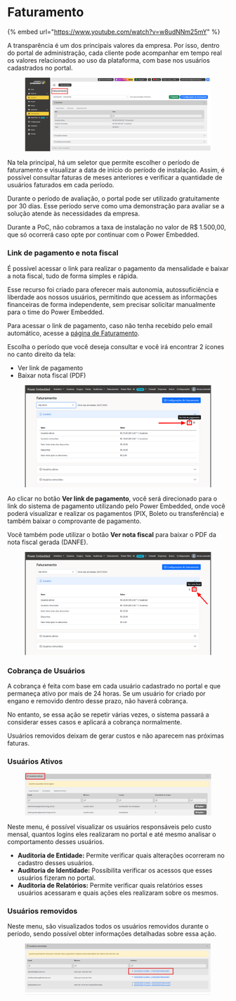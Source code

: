 # Faturamento

{% embed url="https://www.youtube.com/watch?v=w8udNNm25mY" %}

A transparência é um dos principais valores da empresa. Por isso, dentro do portal de administração, cada cliente pode acompanhar em tempo real os valores relacionados ao uso da plataforma, com base nos usuários cadastrados no portal.

<figure><img src="../../.gitbook/assets/F1.png" alt=""><figcaption></figcaption></figure>

Na tela principal, há um seletor que permite escolher o período de faturamento e visualizar a data de início do período de instalação. Assim, é possível consultar faturas de meses anteriores e verificar a quantidade de usuários faturados em cada período.

Durante o período de avaliação, o portal pode ser utilizado gratuitamente por 30 dias. Esse período serve como uma demonstração para avaliar se a solução atende às necessidades da empresa.

Durante a PoC, não cobramos a taxa de instalação no valor de R$ 1.500,00, que só ocorrerá caso opte por continuar com o Power Embedded.

### Link de pagamento e nota fiscal

É possível acessar o link para realizar o pagamento da mensalidade e baixar a nota fiscal, tudo de forma simples e rápida.

Esse recurso foi criado para oferecer mais autonomia, autossuficiência e liberdade aos nossos usuários, permitindo que acessem as informações financeiras de forma independente, sem precisar solicitar manualmente para o time do Power Embedded.

Para acessar o link de pagamento, caso não tenha recebido pelo email automático, acesse a [página de Faturamento](https://admin.powerembedded.com.br/Billing).

Escolha o período que você deseja consultar e você irá encontrar 2 ícones no canto direito da tela:

* Ver link de pagamento
* Baixar nota fiscal (PDF)

<figure><img src="../../.gitbook/assets/image (109).png" alt=""><figcaption></figcaption></figure>

Ao clicar no botão **Ver link de pagamento**, você será direcionado para o link do sistema de pagamento utilizando pelo Power Embedded, onde você poderá visualizar e realizar os pagamentos (PIX, Boleto ou transferência) e também baixar o comprovante de pagamento.

Você também pode utilizar o botão **Ver nota fiscal** para baixar o PDF da nota fiscal gerada (DANFE).

<figure><img src="../../.gitbook/assets/image (110).png" alt=""><figcaption></figcaption></figure>



### Cobrança de Usuários

A cobrança é feita com base em cada usuário cadastrado no portal e que permaneça ativo por mais de 24 horas. Se um usuário for criado por engano e removido dentro desse prazo, não haverá cobrança.

No entanto, se essa ação se repetir várias vezes, o sistema passará a considerar esses casos e aplicará a cobrança normalmente.

Usuários removidos deixam de gerar custos e não aparecem nas próximas faturas.

### **Usuários Ativos**

<figure><img src="../../.gitbook/assets/F4.png" alt=""><figcaption></figcaption></figure>

Neste menu, é possível visualizar os usuários responsáveis pelo custo mensal, quantos logins eles realizaram no portal e até mesmo analisar o comportamento desses usuários.

* **Auditoria de Entidade:** Permite verificar quais alterações ocorreram no cadastro desses usuários.
* **Auditoria de Identidade:** Possibilita verificar os acessos que esses usuários fizeram no portal.
* **Auditoria de Relatórios:** Permite verificar quais relatórios esses usuários acessaram e quais ações eles realizaram sobre os mesmos.



### **Usuários removidos**

Neste menu, são visualizados todos os usuários removidos durante o período, sendo possível obter informações detalhadas sobre essa ação.

<figure><img src="../../.gitbook/assets/F5.png" alt=""><figcaption></figcaption></figure>
